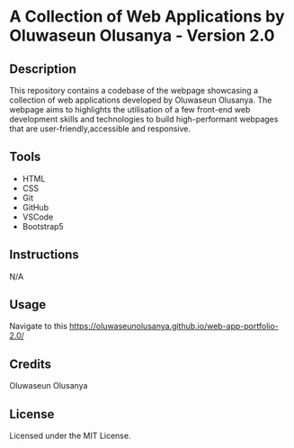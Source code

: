 # A Collection of Web Applications by Oluwaseun Olusanya - Version 2.0

## Description
This repository contains a codebase of the webpage showcasing a collection of web applications developed by Oluwaseun Olusanya.
The webpage aims to highlights the utilisation of a few front-end web development skills and technologies to build high-performant webpages that are user-friendly,accessible and responsive.

## Tools
- HTML
- CSS
- Git
- GitHub
- VSCode
- Bootstrap5

## Instructions
N/A

## Usage
Navigate to this https://oluwaseunolusanya.github.io/web-app-portfolio-2.0/




## Credits
Oluwaseun Olusanya

## License
Licensed under the MIT License.
